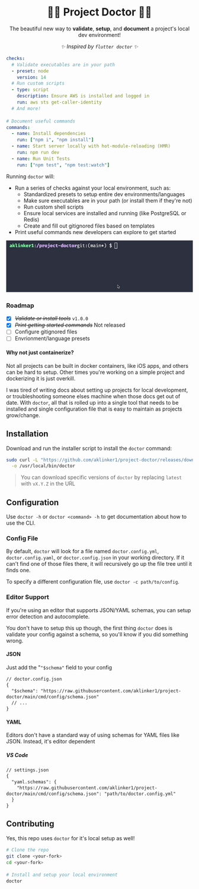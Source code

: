 <h1 align="center">👩‍⚕️ Project Doctor 🧑‍⚕️</h1>

<p align="center">The beautiful new way to <strong>validate</strong>, <strong>setup</strong>, and <strong>document</strong> a project's local dev environment!</p>
<p align="center"><i>✨ Inspired by <code>flutter doctor</code> ✨</i></p>

```yaml
checks:
  # Validate executables are in your path
  - preset: node
    version: 14
  # Run custom scripts
  - type: script
    description: Ensure AWS is installed and logged in
    run: aws sts get-caller-identity
  # And more!

# Document useful commands
commands:
  - name: Install dependencies
    run: ["npm i", "npm install"]
  - name: Start server locally with hot-module-reloading (HMR)
    run: npm run dev
  - name: Run Unit Tests
    run: ["npm test", "npm test:watch"]
```

Running `doctor` will:

- Run a series of checks against your local environment, such as:
  - Standardized presets to setup entire dev environments/languages
  - Make sure executables are in your path (or install them if they're not)
  - Run custom shell scripts
  - Ensure local services are installed and running (like PostgreSQL or Redis)
  - Create and fill out gitignored files based on templates
- Print useful commands new developers can explore to get started

![Project Doctor Demo](.github/assets/demo.gif)

### Roadmap

- [x] ~~_Validate or install tools_~~ `v1.0.0`
- [x] ~~_Print getting started commands_~~ Not released
- [ ] Configure gitignored files
- [ ] Envrionment/language presets

#### Why not just containerize?

Not all projects can be built in docker containers, like iOS apps, and others can be hard to setup. Other times you're working on a simple project and dockerizing it is just overkill.

I was tired of writing docs about setting up projects for local development, or troubleshooting someone elses machine when those docs get out of date. With `doctor`, all that is rolled up into a single tool that needs to be installed and single configuration file that is easy to maintain as projects grow/change.

## Installation

Download and run the installer script to install the `doctor` command:

<!-- One line installers stolen from docker-compose -->

```bash
sudo curl -L "https://github.com/aklinker1/project-doctor/releases/download/latest/doctor-$(uname -s)-$(uname -m)" \
  -o /usr/local/bin/doctor
```

> You can download specific versions of `doctor` by replacing `latest` with `vX.Y.Z` in the URL

## Configuration

Use `doctor -h` or `doctor <command> -h` to get documentation about how to use the CLI.

### Config File

By default, `doctor` will look for a file named `doctor.config.yml`, `doctor.config.yaml`, or `doctor.config.json` in your working directory. If it can't find one of those files there, it will recursively go up the file tree until it finds one.

To specify a different configuration file, use `doctor -c path/to/config`.

### Editor Support

If you're using an editor that supports JSON/YAML schemas, you can setup error detection and autocomplete.

You don't have to setup this up though, the first thing `doctor` does is validate your config against a schema, so you'll know if you did something wrong.

#### JSON

Just add the "`"$schema"` field to your config

```jsonc
// doctor.config.json
{
  "$schema": "https://raw.githubusercontent.com/aklinker1/project-doctor/main/cmd/config/schema.json"
  // ...
}
```

#### YAML

Editors don't have a standard way of using schemas for YAML files like JSON. Instead, it's editor dependent

##### VS Code

```jsonc
// settings.json
{
  "yaml.schemas": {
    "https://raw.githubusercontent.com/aklinker1/project-doctor/main/cmd/config/schema.json": "path/to/doctor.config.yml"
  }
}
```

## Contributing

Yes, this repo uses `doctor` for it's local setup as well!

```bash
# Clone the repo
git clone <your-fork>
cd <your-fork>

# Install and setup your local environment
doctor
```
